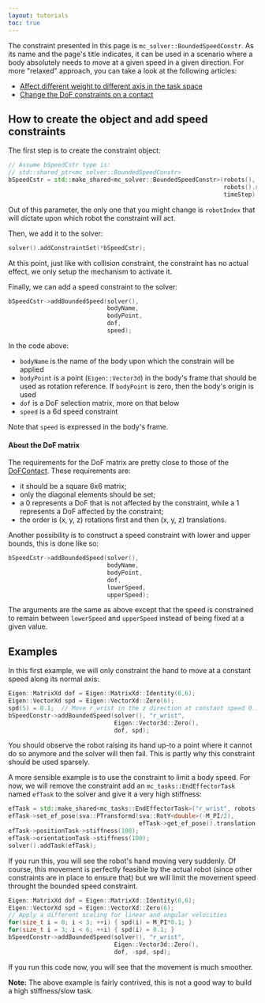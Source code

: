 ```yaml
---
layout: tutorials
toc: true
---
```


The constraint presented in this page is `mc_solver::BoundedSpeedConstr`. As its name and the page's title indicates, it can be used in a scenario where a body absolutely needs to move at a given speed in a given direction. For more "relaxed" approach, you can take a look at the following articles:

- [Affect different weight to different axis in the task space](dim-weight.html)
- [Change the DoF constraints on a contact](contact-dof.html)

## How to create the object and add speed constraints

The first step is to create the constraint object:

```cpp
// Assume bSpeedCstr type is:
// std::shared_ptr<mc_solver::BoundedSpeedConstr>
bSpeedCstr = std::make_shared<mc_solver::BoundedSpeedConstr>(robots(),
                                                             robots().robotIndex(),
                                                             timeStep);
```

Out of this parameter, the only one that you might change is `robotIndex` that will dictate upon which robot the constraint will act.


Then, we add it to the solver:

```cpp
solver().addConstraintSet(*bSpeedCstr);
```

At this point, just like with collision constraint, the constraint has no actual effect, we only setup the mechanism to activate it.

Finally, we can add a speed constraint to the solver:

```cpp
bSpeedCstr->addBoundedSpeed(solver(),
                            bodyName,
                            bodyPoint,
                            dof,
                            speed);
```

In the code above:
- `bodyName` is the name of the body upon which the constrain will be applied
- `bodyPoint` is a point (`Eigen::Vector3d`) in the body's frame that should be used as rotation reference. If `bodyPoint` is zero, then the body's origin is used
- `dof` is a DoF selection matrix, more on that below
- `speed` is a 6d speed constraint

Note that `speed` is expressed in the body's frame.

#### About the DoF matrix

The requirements for the DoF matrix are pretty close to those of the [DoFContact](contact-dof.html). These requirements are:
- it should be a square 6x6 matrix;
- only the diagonal elements should be set;
- a 0 represents a DoF that is not affected by the constraint, while a 1 represents a DoF affected by the constraint;
- the order is (x, y, z) rotations first and then (x, y, z) translations.

Another possibility is to construct a speed constraint with lower and upper bounds, this is done like so:

```cpp
bSpeedCstr->addBoundedSpeed(solver(),
                            bodyName,
                            bodyPoint,
                            dof,
                            lowerSpeed,
                            upperSpeed);
```

The arguments are the same as above except that the speed is constrained to remain between `lowerSpeed` and `upperSpeed` instead of being fixed at a given value.

## Examples

In this first example, we will only constraint the hand to move at a constant speed along its normal axis:

```cpp
Eigen::MatrixXd dof = Eigen::MatrixXd::Identity(6,6);
Eigen::VectorXd spd = Eigen::VectorXd::Zero(6);
spd(5) = 0.1;  // Move r_wrist in the z direction at constant speed 0.1 m/s
bSpeedConstr->addBoundedSpeed(solver(), "r_wrist",
                              Eigen::Vector3d::Zero(),
                              dof, spd);
```

You should observe the robot raising its hand up-to a point where it cannot do so anymore and the solver will then fail. This is partly why this constraint should be used sparsely.

A more sensible example is to use the constraint to limit a body speed. For now, we will remove the constraint add an `mc_tasks::EndEffectorTask` named `efTask` to the solver and give it a very high stiffness:

```cpp
efTask = std::make_shared<mc_tasks::EndEffectorTask>("r_wrist", robots(), 0);
efTask->set_ef_pose(sva::PTransformd(sva::RotY<double>(-M_PI/2),
                                     efTask->get_ef_pose().translation() + Eigen::Vector3d(0.3, -0.1, 0.2)));
efTask->positionTask->stiffness(100);
efTask->orientationTask->stiffness(100);
solver().addTask(efTask);
```

If you run this, you will see the robot's hand moving very suddenly. Of course, this movement is perfectly feasible by the actual robot (since other constraints are in place to ensure that) but we will limit the movement speed throught the bounded speed constraint.

```cpp
Eigen::MatrixXd dof = Eigen::MatrixXd::Identity(6,6);
Eigen::VectorXd spd = Eigen::VectorXd::Zero(6);
// Apply a different scaling for linear and angular velocities
for(size_t i = 0; i < 3; ++i) { spd(i) = M_PI*0.1; }
for(size_t i = 3; i < 6; ++i) { spd(i) = 0.1; }
bSpeedConstr->addBoundedSpeed(solver(), "r_wrist",
                              Eigen::Vector3d::Zero(),
                              dof, -spd, spd);
```

If you run this code now, you will see that the movement is much smoother.

**Note:** The above example is fairly contrived, this is not a good way to build a high stiffness/slow task.
